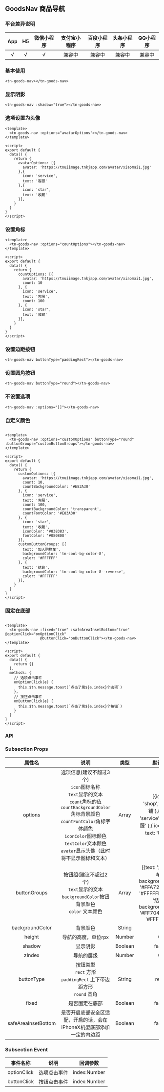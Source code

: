 ## GoodsNav 商品导航 <to-api/>

<demo-model url="/componentsPage/goods-nav/goods-nav"></demo-model>

### 平台差异说明

| App | H5 | 微信小程序 | 支付宝小程序 | 百度小程序 | 头条小程序 | QQ小程序 |
|:---:|:--:|:-----:|:------:|:-----:|:-----:|:-----:|
|  √  | √  |   √   |  兼容中   |  兼容中  |  兼容中  |  兼容中  |

### 基本使用
```vue
<tn-goods-nav></tn-goods-nav>
```
### 显示阴影
```vue
<tn-goods-nav :shadow="true"></tn-goods-nav>
```

### 选项设置为头像
```vue
<template>
  <tn-goods-nav :options="avatarOptions"></tn-goods-nav>
</template>

<script>
export default {
  data() {
    return {
      avatarOptions: [{
        avatar: 'https://tnuiimage.tnkjapp.com/avatar/xiaomai1.jpg'
      },{
        icon: 'service',
        text: '客服'
      },{
        icon: 'star',
        text: '收藏'
      }],
    }
  }
}
</script>
```
### 设置角标
```vue
<template>
  <tn-goods-nav :options="countOptions"></tn-goods-nav>
</template>

<script>
export default {
  data() {
    return {
      countOptions: [{
        avatar: 'https://tnuiimage.tnkjapp.com/avatar/xiaomai1.jpg',
        count: 10
      }, {
        icon: 'service',
        text: '客服',
        count: 100
      }, {
        icon: 'star',
        text: '收藏'
      }],
    }
  }
}
</script>

```
### 设置边距按钮
```vue
<tn-goods-nav buttonType="paddingRect"></tn-goods-nav>
```
### 设置圆角按钮
```vue
<tn-goods-nav buttonType="round"></tn-goods-nav>
```
### 不设置选项
```vue
<tn-goods-nav :options="[]"></tn-goods-nav>
```
### 自定义颜色
```vue

<template>
  <tn-goods-nav :options="customOptions" buttonType="round" :buttonGroups="customButtonGroups"></tn-goods-nav>
</template>

<script>
export default {
  data() {
    return {
      customOptions: [{
        avatar: 'https://tnuiimage.tnkjapp.com/avatar/xiaomai1.jpg',
        count: 10,
        countBackgroundColor: '#E83A30'
      }, {
        icon: 'service',
        text: '客服',
        count: 100,
        countBackgroundColor: 'transparent',
        countFontColor: '#E83A30'
      }, {
        icon: 'star',
        text: '收藏',
        iconColor: '#838383',
        fontColor: '#080808'
      }],
      customButtonGroups: [{
        text: '加入购物车',
        backgroundColor: 'tn-cool-bg-color-8',
        color: '#FFFFFF'
      }, {
        text: '结算',
        backgroundColor: 'tn-cool-bg-color-8--reverse',
        color: '#FFFFFF'
      }],
    }
  }
}
</script>
```
### 固定在底部
```vue

<template>
  <tn-goods-nav :fixed="true" :safeAreaInsetBottom="true" @optionClick="onOptionClick"
                @buttonClick="onButtonClick"></tn-goods-nav>
</template>

<script>
export default {
  data() {
    return {}
  },
  methods: {
    // 选项点击事件
    onOptionClick(e) {
      this.$tn.message.toast(`点击了第${e.index}个选项`)
    },
    // 按钮点击事件
    onButtonClick(e) {
      this.$tn.message.toast(`点击了第${e.index}个按钮`)
    }
  }
}
</script>
```
### API

### Subsection Props

|         属性名         |                                                                                               说明                                                                                               |   类型    |                                                              默认值                                                              |          可选值           |
|:-------------------:|:----------------------------------------------------------------------------------------------------------------------------------------------------------------------------------------------:|:-------:|:-----------------------------------------------------------------------------------------------------------------------------:|:----------------------:|
|       options       | 选项信息(建议不超过3个)<br/>`icon`图标名称<br/>`text`显示的文本<br/>`count`角标的值<br/>`countBackgroundColor`角标背景颜色<br/>`countFontColor`角标字体颜色<br/>`iconColor`图标颜色<br/>`textColor`文本颜色<br/>`avatar`显示头像（此时将不显示图标和文本） |  Array  |                    [{icon: 'shop',text: '店铺'},{icon: 'service', text: '客服' },{ icon: 'star', text: '收藏' }]                    |           -            |
|    buttonGroups     |                                                           按钮组(建议不超过2个) <br/>`text`显示的文本<br/>`backgroundColor`按钮背景颜色<br/>`color` 文本颜色                                                           |  Array  | [{text: '加入购物车', backgroundColor: '#FFA726', color: '#FFFFFF' },{ text: '结算', backgroundColor: '#FF7043', color: '#FFFFFF' }] |           -            |
|   backgroundColor   |                                                                                              背景颜色                                                                                              | String  |                                                               -                                                               |           -            |
|       height        |                                                                                          导航的高度，单位rpx                                                                                           | Number  |                                                               0                                                               |           -            |
|       shadow        |                                                                                              显示阴影                                                                                              | Boolean |                                                             false                                                             |       true/false       |
|       zIndex        |                                                                                             导航的层级                                                                                              | Number  |                                                               0                                                               |           -            |
|     buttonType      |                                                                 按钮类型<br/>`rect` 方形 <br/>`paddingRect` 上下带边距方形<br/> `round` 圆角                                                                  | String  |                                                             rect                                                              | rect/round/paddingRect |
|        fixed        |                                                                                            是否固定在底部                                                                                             | Boolean |                                                             false                                                             |       true/false       |
| safeAreaInsetBottom |                                                                             是否开启底部安全区适配，开启的话，会在iPhoneX机型底部添加一定的内边距                                                                             | Boolean |                                                             false                                                             |       true/false       |

### Subsection Event

| 事件名称        | 说明     | 回调参数         |
|-------------|--------|--------------|
| optionClick | 选项点击事件 | index:Number |
| buttonClick | 按钮点击事件 | index:Number |
